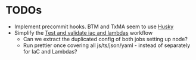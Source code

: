 # TODOs

- Implement precommit hooks. BTM and TxMA seem to use [Husky](https://typicode.github.io/husky)
- Simplify the [Test and validate iac and lambdas](../.github/workflows/test-and-validate.yml) workflow
  - Can we extract the duplicated config of both jobs setting up node?
  - Run prettier once covering all js/ts/json/yaml - instead of separately for IaC and Lambdas?
